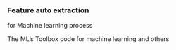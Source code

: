 ### Feature auto extraction
  for Machine learning process 

The ML’s Toolbox code for machine learning and others
